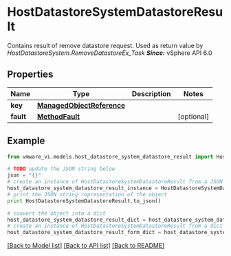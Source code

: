 # HostDatastoreSystemDatastoreResult

Contains result of remove datastore request.  Used as return value by *HostDatastoreSystem.RemoveDatastoreEx_Task*  ***Since:*** vSphere API 6.0 

## Properties
Name | Type | Description | Notes
------------ | ------------- | ------------- | -------------
**key** | [**ManagedObjectReference**](ManagedObjectReference.md) |  | 
**fault** | [**MethodFault**](MethodFault.md) |  | [optional] 

## Example

```python
from vmware_vi.models.host_datastore_system_datastore_result import HostDatastoreSystemDatastoreResult

# TODO update the JSON string below
json = "{}"
# create an instance of HostDatastoreSystemDatastoreResult from a JSON string
host_datastore_system_datastore_result_instance = HostDatastoreSystemDatastoreResult.from_json(json)
# print the JSON string representation of the object
print HostDatastoreSystemDatastoreResult.to_json()

# convert the object into a dict
host_datastore_system_datastore_result_dict = host_datastore_system_datastore_result_instance.to_dict()
# create an instance of HostDatastoreSystemDatastoreResult from a dict
host_datastore_system_datastore_result_form_dict = host_datastore_system_datastore_result.from_dict(host_datastore_system_datastore_result_dict)
```
[[Back to Model list]](../README.md#documentation-for-models) [[Back to API list]](../README.md#documentation-for-api-endpoints) [[Back to README]](../README.md)


